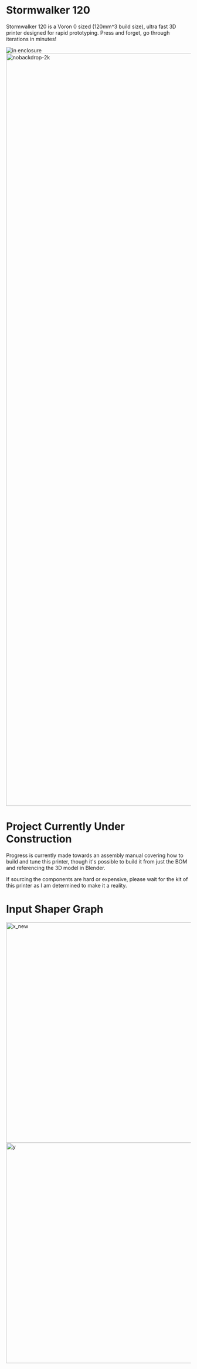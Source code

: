 # Stormwalker 120

Stormwalker 120 is a Voron 0 sized (120mm^3 build size), ultra fast 3D printer designed for rapid prototyping. Press and forget, go through iterations in minutes!

![in enclosure](https://github.com/user-attachments/assets/34c4acfa-1646-4e71-87a6-abd4112cffa9)
<img width="2048" height="2048" alt="nobackdrop-2k" src="https://github.com/user-attachments/assets/8be639d9-02c9-4503-893c-2aa6a3dbded3" />

# Project Currently Under Construction

Progress is currently made towards an assembly manual covering how to build and tune this printer, though it's possible to build it from just the BOM and referencing the 3D model in Blender.

If sourcing the components are hard or expensive, please wait for the kit of this printer as I am determined to make it a reality.

# Input Shaper Graph
<img width="800" height="600" alt="x_new" src="https://github.com/user-attachments/assets/febd3a9e-cc4e-4276-8c1c-46c6a205ecc8" />
<img width="800" height="600" alt="y" src="https://github.com/user-attachments/assets/28c69e7a-bc0b-4ca5-8a1c-f47517fa7b82" />
